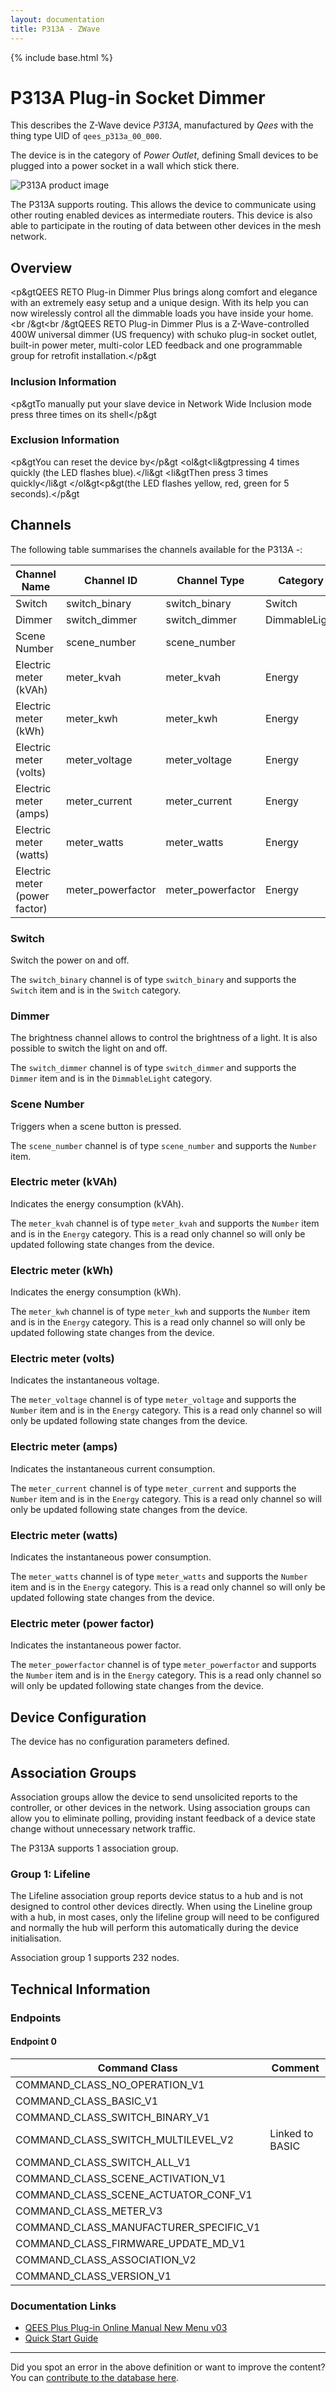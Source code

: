 ```yaml
---
layout: documentation
title: P313A - ZWave
---
```


{% include base.html %}

# P313A Plug-in Socket Dimmer
This describes the Z-Wave device *P313A*, manufactured by *Qees* with the thing type UID of ```qees_p313a_00_000```.

The device is in the category of *Power Outlet*, defining Small devices to be plugged into a power socket in a wall which stick there.

![P313A product image](https://opensmarthouse.org/zwavedatabase/500/image/)


The P313A supports routing. This allows the device to communicate using other routing enabled devices as intermediate routers.  This device is also able to participate in the routing of data between other devices in the mesh network.

## Overview

<p&gtQEES RETO Plug-in Dimmer Plus brings along comfort and elegance with an extremely easy setup and a unique design. With its help you can now wirelessly control all the dimmable loads you have inside your home.<br /&gt<br /&gtQEES RETO Plug-in Dimmer Plus is a Z-Wave-controlled 400W universal dimmer (US frequency) with schuko plug-in socket outlet, built-in power meter, multi-color LED feedback and one programmable group for retrofit installation.</p&gt

### Inclusion Information

<p&gtTo manually put your slave device in Network Wide Inclusion mode press three times on its shell</p&gt

### Exclusion Information

<p&gtYou can reset the device by</p&gt <ol&gt<li&gtpressing 4 times quickly (the LED flashes blue).</li&gt <li&gtThen press 3 times quickly</li&gt </ol&gt<p&gt(the LED flashes yellow, red, green for 5 seconds).</p&gt

## Channels

The following table summarises the channels available for the P313A -:

| Channel Name | Channel ID | Channel Type | Category | Item Type |
|--------------|------------|--------------|----------|-----------|
| Switch | switch_binary | switch_binary | Switch | Switch | 
| Dimmer | switch_dimmer | switch_dimmer | DimmableLight | Dimmer | 
| Scene Number | scene_number | scene_number |  | Number | 
| Electric meter (kVAh) | meter_kvah | meter_kvah | Energy | Number | 
| Electric meter (kWh) | meter_kwh | meter_kwh | Energy | Number | 
| Electric meter (volts) | meter_voltage | meter_voltage | Energy | Number | 
| Electric meter (amps) | meter_current | meter_current | Energy | Number | 
| Electric meter (watts) | meter_watts | meter_watts | Energy | Number | 
| Electric meter (power factor) | meter_powerfactor | meter_powerfactor | Energy | Number | 

### Switch
Switch the power on and off.

The ```switch_binary``` channel is of type ```switch_binary``` and supports the ```Switch``` item and is in the ```Switch``` category.

### Dimmer
The brightness channel allows to control the brightness of a light.
            It is also possible to switch the light on and off.

The ```switch_dimmer``` channel is of type ```switch_dimmer``` and supports the ```Dimmer``` item and is in the ```DimmableLight``` category.

### Scene Number
Triggers when a scene button is pressed.

The ```scene_number``` channel is of type ```scene_number``` and supports the ```Number``` item.

### Electric meter (kVAh)
Indicates the energy consumption (kVAh).

The ```meter_kvah``` channel is of type ```meter_kvah``` and supports the ```Number``` item and is in the ```Energy``` category. This is a read only channel so will only be updated following state changes from the device.

### Electric meter (kWh)
Indicates the energy consumption (kWh).

The ```meter_kwh``` channel is of type ```meter_kwh``` and supports the ```Number``` item and is in the ```Energy``` category. This is a read only channel so will only be updated following state changes from the device.

### Electric meter (volts)
Indicates the instantaneous voltage.

The ```meter_voltage``` channel is of type ```meter_voltage``` and supports the ```Number``` item and is in the ```Energy``` category. This is a read only channel so will only be updated following state changes from the device.

### Electric meter (amps)
Indicates the instantaneous current consumption.

The ```meter_current``` channel is of type ```meter_current``` and supports the ```Number``` item and is in the ```Energy``` category. This is a read only channel so will only be updated following state changes from the device.

### Electric meter (watts)
Indicates the instantaneous power consumption.

The ```meter_watts``` channel is of type ```meter_watts``` and supports the ```Number``` item and is in the ```Energy``` category. This is a read only channel so will only be updated following state changes from the device.

### Electric meter (power factor)
Indicates the instantaneous power factor.

The ```meter_powerfactor``` channel is of type ```meter_powerfactor``` and supports the ```Number``` item and is in the ```Energy``` category. This is a read only channel so will only be updated following state changes from the device.



## Device Configuration

The device has no configuration parameters defined.

## Association Groups

Association groups allow the device to send unsolicited reports to the controller, or other devices in the network. Using association groups can allow you to eliminate polling, providing instant feedback of a device state change without unnecessary network traffic.

The P313A supports 1 association group.

### Group 1: Lifeline

The Lifeline association group reports device status to a hub and is not designed to control other devices directly. When using the Lineline group with a hub, in most cases, only the lifeline group will need to be configured and normally the hub will perform this automatically during the device initialisation.

Association group 1 supports 232 nodes.

## Technical Information

### Endpoints

#### Endpoint 0

| Command Class | Comment |
|---------------|---------|
| COMMAND_CLASS_NO_OPERATION_V1| |
| COMMAND_CLASS_BASIC_V1| |
| COMMAND_CLASS_SWITCH_BINARY_V1| |
| COMMAND_CLASS_SWITCH_MULTILEVEL_V2| Linked to BASIC|
| COMMAND_CLASS_SWITCH_ALL_V1| |
| COMMAND_CLASS_SCENE_ACTIVATION_V1| |
| COMMAND_CLASS_SCENE_ACTUATOR_CONF_V1| |
| COMMAND_CLASS_METER_V3| |
| COMMAND_CLASS_MANUFACTURER_SPECIFIC_V1| |
| COMMAND_CLASS_FIRMWARE_UPDATE_MD_V1| |
| COMMAND_CLASS_ASSOCIATION_V2| |
| COMMAND_CLASS_VERSION_V1| |

### Documentation Links

* [QEES Plus Plug-in Online Manual New Menu v03](https://opensmarthouse.org/zwavedatabase/500/QEES-Plus-Plug-in-Online-Manual-New-Menu-v03.pdf)
* [Quick Start Guide](https://opensmarthouse.org/zwavedatabase/500/quick-start-guide.pdf)

---

Did you spot an error in the above definition or want to improve the content?
You can [contribute to the database here](https://opensmarthouse.org/zwavedatabase/500).
